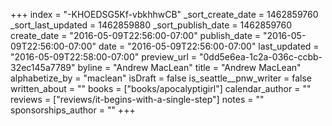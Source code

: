+++
index = "-KHOEDSG5Kf-vbkhhwCB"
_sort_create_date = 1462859760
_sort_last_updated = 1462859880
_sort_publish_date = 1462859760
create_date = "2016-05-09T22:56:00-07:00"
publish_date = "2016-05-09T22:56:00-07:00"
date = "2016-05-09T22:56:00-07:00"
last_updated = "2016-05-09T22:58:00-07:00"
preview_url = "0dd5e6ea-1c2a-036c-ccbb-32ec145a7789"
byline = "Andrew MacLean"
title = "Andrew MacLean"
alphabetize_by = "maclean"
isDraft = false
is_seattle__pnw_writer = false
written_about = ""
books = ["books/apocalyptigirl"]
calendar_author = ""
reviews = ["reviews/it-begins-with-a-single-step"]
notes = ""
sponsorships_author = ""
+++
